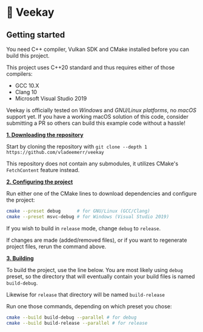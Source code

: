 # 🌋 Veekay

## Getting started

You need C++ compiler, Vulkan SDK and CMake installed before you can build this project.

This project uses C++20 standard and thus requires either of those compilers:
- GCC 10.X
- Clang 10
- Microsoft Visual Studio 2019

Veekay is officially tested on *Windows* and *GNU/Linux platforms*, no *macOS* support yet.
If you have a working macOS solution of this code, consider submitting a PR so others
can build this example code without a hassle!

<ins>**1. Downloading the repository**</ins>

Start by cloning the repository with `git clone --depth 1 https://github.com/vladeemerr/veekay`

This repository does not contain any submodules, it utilizes CMake's `FetchContent` feature instead.

<ins>**2. Configuring the project**</ins>

Run either one of the CMake lines to download dependencies and configure the project:

```bash
cmake --preset debug      # for GNU/Linux (GCC/Clang)
cmake --preset msvc-debug # for Windows (Visual Studio 2019)
```

If you wish to build in `release` mode, change `debug` to `release`.

If changes are made (added/removed files), or if you want to regenerate project files, rerun the command above.

<ins>**3. Building**</ins>

To build the project, use the line below. You are most likely using `debug` preset, so
the directory that will eventually contain your build files is named `build-debug`.

Likewise for `release` that directory will be named `build-release`

Run one those commands, depending on which preset you chose:

```bash
cmake --build build-debug --parallel # for debug
cmake --build build-release --parallel # for release
```
